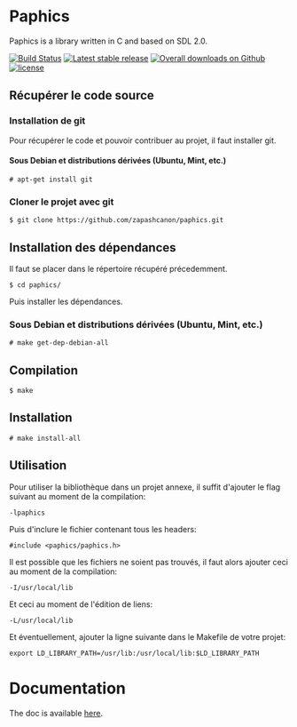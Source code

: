 # Paphics

Paphics is a library written in C and based on SDL 2.0.

[![Build Status](https://travis-ci.org/zapashcanon/paphics.svg?branch=master)](https://travis-ci.org/zapashcanon/paphics)
[![Latest stable release](https://img.shields.io/github/release/zapashcanon/paphics.svg)](https://github.com/zapashcanon/paphics/releases)
[![Overall downloads on Github](https://img.shields.io/github/downloads/zapashcanon/paphics/total.svg)](https://github.com/zapashcanon/paphics/releases)
[![license](https://img.shields.io/github/license/zapashcanon/paphics.svg)](http://unlicense.org/)

## Récupérer le code source

### Installation de git

Pour récupérer le code et pouvoir contribuer au projet, il faut installer git.

#### Sous Debian et distributions dérivées (Ubuntu, Mint, etc.)

    # apt-get install git

### Cloner le projet avec git

    $ git clone https://github.com/zapashcanon/paphics.git

## Installation des dépendances

Il faut se placer dans le répertoire récupéré précedemment.

    $ cd paphics/

Puis installer les dépendances.

### Sous Debian et distributions dérivées (Ubuntu, Mint, etc.)

    # make get-dep-debian-all

## Compilation

    $ make

## Installation

    # make install-all

## Utilisation

Pour utiliser la bibliothèque dans un projet annexe, il suffit d'ajouter le flag suivant au moment de la compilation:

    -lpaphics

Puis d'inclure le fichier contenant tous les headers:

    #include <paphics/paphics.h>

Il est possible que les fichiers ne soient pas trouvés, il faut alors ajouter ceci au moment de la compilation:

    -I/usr/local/lib

Et ceci au moment de l'édition de liens:

    -L/usr/local/lib

Et éventuellement, ajouter la ligne suivante dans le Makefile de votre projet:

    export LD_LIBRARY_PATH=/usr/lib:/usr/local/lib:$LD_LIBRARY_PATH

# Documentation

The doc is available [here](http://www.ndrs.fr/paphics/doc.pdf).
